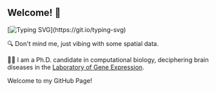 ## Welcome! 👋

[![Typing SVG](https://readme-typing-svg.demolab.com?font=Fira+Code&size=25&pause=1000&color=27907A&width=435&lines=Hi!+I+am+Daniel+Zucha.)](https://git.io/typing-svg)

🔍 Don't mind me, just vibing with some spatial data.

🧑‍💻 I am a Ph.D. candidate in computational biology, deciphering brain diseases in the [Laboratory of Gene Expression](https://github.com/LabGenExp).

Welcome to my GitHub Page! 

<!--
**DanielZucha/DanielZucha** is a ✨ _special_ ✨ repository because its `README.md` (this file) appears on your GitHub profile.

Here are some ideas to get you started:

- 🔭 I’m currently working on ...
- 🌱 I’m currently learning ...
- 👯 I’m looking to collaborate on ...
- 🤔 I’m looking for help with ...
- 💬 Ask me about ...
- 📫 How to reach me: ...
- 😄 Pronouns: ...
- ⚡ Fun fact: ...
-->
